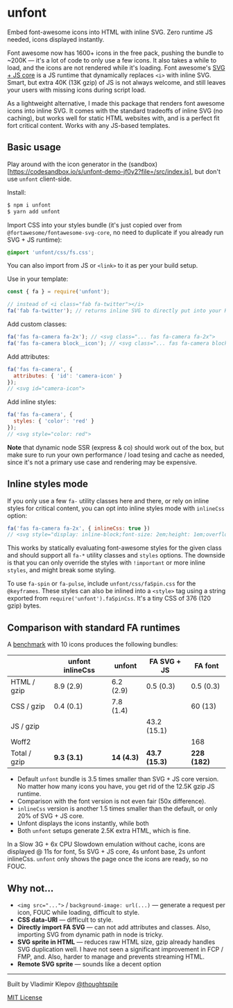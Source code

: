 # unfont

Embed font-awesome icons into HTML with inline SVG. Zero runtime JS needed, icons displayed instantly.

Font awesome now has 1600+ icons in the free pack, pushing the bundle to ~200K — it's a lot of code to only use a few icons. It also takes a while to load, and the icons are not rendered while it's loading. Font awesome's [SVG + JS core](https://fontawesome.com/how-to-use/on-the-web/advanced/svg-javascript-core) is a JS runtime that dynamically replaces `<i>` with inline SVG. Smart, but extra 40K (13K gzip) of JS is not always welcome, and still leaves your users with missing icons during script load.

As a lightweight alternative, I made this package that renders font awesome icons into inline SVG. It comes with the standard tradeoffs of inline SVG (no caching), but works well for static HTML websites with, and is a perfect fit fort critical content. Works with any JS-based templates.

## Basic usage

Play around with the icon generator in the (sandbox)[https://codesandbox.io/s/unfont-demo-jf0y2?file=/src/index.js], but don't use `unfont` client-side.

Install:

```sh
$ npm i unfont
$ yarn add unfont
```

Import CSS into your styles bundle (it's just copied over from `@fortawesome/fontawesome-svg-core`, no need to duplicate if you already run SVG + JS runtime):

```css
@import 'unfont/css/fs.css';
```

You can also import from JS or `<link>` to it as per your build setup.

Use in your template:

```js
const { fa } = require('unfont');

// instead of <i class="fab fa-twitter"></i>
fa('fab fa-twitter'); // returns inline SVG to directly put into your HTML
```

Add custom classes:

```js
fa('fas fa-camera fa-2x'); // <svg class="... fas fa-camera fa-2x">
fa('fas fa-camera block__icon'); // <svg class="... fas fa-camera block__icon">
```

Add attributes:

```js
fa('fas fa-camera', {
  attributes: { 'id': 'camera-icon' }
});
// <svg id="camera-icon">
```

Add inline styles:

```js
fa('fas fa-camera', {
  styles: { 'color': 'red' }
});
// <svg style="color: red">
```

__Note__ that dynamic node SSR (express & co) should work out of the box, but make sure to run your own performance / load tesing and cache as needed, since it's not a primary use case and rendering may be expensive.

## Inline styles mode

If you only use a few `fa-` utility classes here and there, or rely on inline styles for critical content, you can opt into inline styles mode with `inlineCss` option:

```js
fa('fas fa-camera fa-2x', { inlineCss: true })
// <svg style="display: inline-block;font-size: 2em;height: 1em;overflow: visible;vertical-align: -0.125em;width: 1em;">
```

This works by statically evaluating font-awesome styles for the given class and should support all `fa-*` utility classes and `styles` options. The downside is that you can only override the styles with `!important` or more inline `styles`, and might break some styling.

To use `fa-spin` or `fa-pulse`, include `unfont/css/faSpin.css` for the `@keyframes`. These styles can also be inlined into a `<style>` tag using a string exported from `require('unfont').faSpinCss`. It's a tiny CSS of 376 (120 gzip) bytes.

## Comparison with standard FA runtimes

A [benchmark](./benchmark) with 10 icons produces the following bundles:

|              | unfont inlineCss | unfont        | FA SVG + JS     | FA font        |
|--------------|------------------|---------------|-----------------|----------------|
| HTML / gzip  | 8.9 (2.9)        | 6.2 (2.9)     | 0.5 (0.3)       | 0.5 (0.3)      |
| CSS / gzip   | 0.4 (0.1)        | 7.8 (1.4)     |                 | 60 (13)        |
| JS / gzip    |                  |               | 43.2 (15.1)     |                |
| Woff2        |                  |               |                 | 168            |
| Total / gzip | __9.3 (3.1)__    | __14 (4.3)__  | __43.7 (15.3)__ | __228 (182)__  |

- Default `unfont` bundle is 3.5 times smaller than SVG + JS core version. No matter how many icons you have, you get rid of the 12.5K gzip JS runtime.
- Comparison with the font version is not even fair (50x difference).
- `inlineCss` version is another 1.5 times smaller than the default, or only 20% of SVG + JS core.
- Unfont displays the icons instantly, while both
- Both `unfont` setups generate 2.5K extra HTML, which is fine.

In a Slow 3G + 6x CPU Slowdown emulation without cache, icons are displayed @ 11s for font, 5s SVG + JS core, 4s unfont base, 2s unfont inlineCss. `unfont` only shows the page once the icons are ready, so no FOUC.

## Why not...

- `<img src="...">` / `background-image: url(...)` — generate a request per icon, FOUC while loading, difficult to style.
- __CSS data-URI__ — difficult to style.
- __Directly import FA SVG__ — can not add attributes and classes. Also, importing SVG from dynamic path in node is tricky.
- __SVG sprite in HTML__ — reduces raw HTML size, gzip already handles SVG duplication well. I have not seen a significant improvement in FCP / FMP, and. Also, harder to manage and prevents streaming HTML.
- __Remote SVG sprite__ — sounds like a decent option

---

Built by Vladimir Klepov [@thoughtspile](https://thoughtspile.github.io)

[MIT License](./LICENSE)